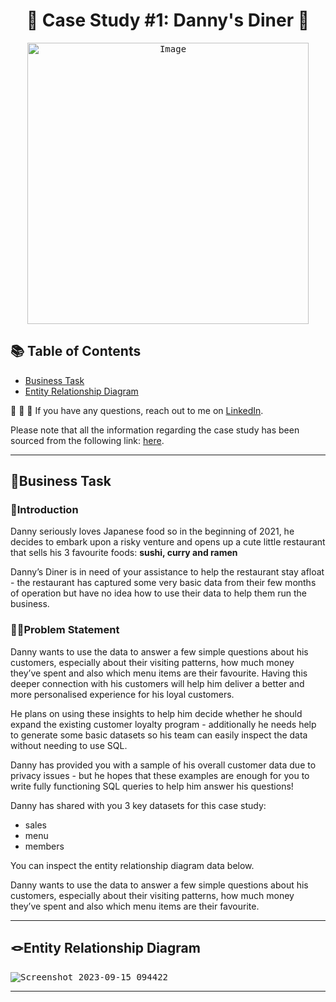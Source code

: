 # <h1 align="center" > 🍜 Case Study #1: Danny's Diner 🍜 
 
<p align="center">
<kbd>  <img src="https://8weeksqlchallenge.com/images/case-study-designs/1.png" alt="Image" width="450" height="450"></kbd>

## 📚 Table of Contents
- [Business Task](#business-task)
- [Entity Relationship Diagram](#entity-relationship-diagram)


:ramen: :curry: :sushi:
If you have any questions, reach out to me on [LinkedIn](https://www.linkedin.com/in/kasimuthuveerappan/).

Please note that all the information regarding the case study has been sourced from the following link: [here](https://8weeksqlchallenge.com/case-study-1/). 


***

## 🔎Business Task

### 🏨Introduction

Danny seriously loves Japanese food so in the beginning of 2021, he decides to embark upon a risky venture and opens up a cute little restaurant that sells his 3 favourite foods: **sushi, curry and ramen**

Danny’s Diner is in need of your assistance to help the restaurant stay afloat - the restaurant has captured some very basic data from their few months of operation but have no idea how to use their data to help them run the business.

### 🤷‍♂️Problem Statement

Danny wants to use the data to answer a few simple questions about his customers, especially about their visiting patterns, how much money they’ve spent and also which menu items are their favourite. Having this deeper connection with his customers will help him deliver a better and more personalised experience for his loyal customers.

He plans on using these insights to help him decide whether he should expand the existing customer loyalty program - additionally he needs help to generate some basic datasets so his team can easily inspect the data without needing to use SQL.

Danny has provided you with a sample of his overall customer data due to privacy issues - but he hopes that these examples are enough for you to write fully functioning SQL queries to help him answer his questions!

Danny has shared with you 3 key datasets for this case study:

- sales
- menu
- members
  
You can inspect the entity relationship diagram data below.

Danny wants to use the data to answer a few simple questions about his customers, especially about their visiting patterns, how much money they’ve spent and also which menu items are their favourite. 

***

## 🪢Entity Relationship Diagram

<kbd>![Screenshot 2023-09-15 094422](https://github.com/KasiMuthuveerappan/Danny-Ma-s-SQL-challenges/assets/142071405/b702bf7f-77c4-4dc0-9cc8-db72e45df044)
</kbd>

***
